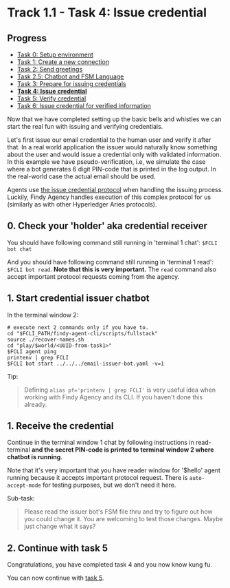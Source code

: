 # Track 1.1 - Task 4: Issue credential

## Progress

* [Task 0: Setup environment](../README.md)
* [Task 1: Create a new connection](../task1/README.md)
* [Task 2: Send greetings](../task2/README.md)
* [Task 2.5: Chatbot and FSM Language](../task2.5/README.md)
* [Task 3: Prepare for issuing credentials](../task3/README.md)
* [**Task 4: Issue credential**](../task4/README.md)
* [Task 5: Verify credential](../task5/README.md)
* [Task 6: Issue credential for verified information](../task6/README.md)

Now that we have completed setting up the basic bells and whistles we can start
the real fun with issuing and verifying credentials.

Let's first issue our email credential to the human user and verify it after
that. In a real world application the issuer would naturally know something
about the user and would issue a credential only with validated information.
In this example we have pseudo-verification, i.e, we simulate the case where a
bot generates 6 digit PIN-code that is printed in the log output. In the
real-world case the actual email should be used.

Agents use [the issue credential
protocol](https://github.com/hyperledger/aries-rfcs/blob/main/features/0036-issue-credential/README.md)
when handling the issuing process. Luckily, Findy Agency handles execution of
this complex protocol for us (similarly as with other Hyperledger Aries
protocols).

## 0. Check your 'holder' aka credential receiver

You should have following command still running in 'terminal 1 chat':
`$FCLI bot chat`

And you should have following command still running in 'terminal 1 read':
`$FCLI bot read`.  **Note that this is very important.** The `read` command also
accept important protocol requests coming from the agency.

## 1. Start credential issuer chatbot

In the terminal window 2:
```shell
# execute next 2 commands only if you have to.
cd "$FCLI_PATH/findy-agent-cli/scripts/fullstack"
source ./recover-names.sh
cd "play/$world/<UUID-from-task1>"
$FCLI agent ping
printenv | grep FCLI
$FCLI bot start ../../../email-issuer-bot.yaml -v=1
```
Tip:
> Defining `alias pf='printenv | grep FCLI'` is very useful idea when working
> with Findy Agency and its CLI. If you haven't done this already.

## 1. Receive the credential

Continue in the terminal window 1 chat by following instructions in
read-terminal **and the secret PIN-code is printed to terminal window 2 where
chatbot is running**.

Note that it's very important that you have reader window for '$hello' agent
running because it accepts important protocol request. There is
`auto-accept-mode` for testing purposes, but we don't need it here.

Sub-task:
> Please read the issuer bot's FSM file thru and try to figure out how you
> could change it. You are welcoming to test those changes. Maybe just change
> what it says?

## 2. Continue with task 5

Congratulations, you have completed task 4 and you now know kung fu.

You can now continue with [task 5](../task5/README.md).

